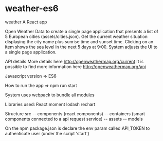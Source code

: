 # weather-es6

weather
A React app

Open Weather Data to create a single page application that presents a list of 5 European cities (assets/cities.json). Get the current weather situation displaying the city name plus sunrise time and sunset time. Clicking on an item shows the sea level in the next 5 days at 9:00. System adjusts the UI to a single page application.

API details More details here http://openweathermap.org/current It is possible to find more information here http://openweathermap.org/api

Javascript version => ES6

How to run the app => npm run start

System uses webpack to bundle all modules

Libraries used: React moment lodash rechart

Structure src -- components (react components) -- containers (smart components connected to a api request service) -- assets -- models

On the npm package.json is declare the env param called API_TOKEN to authenticate user (under the script 'start')
